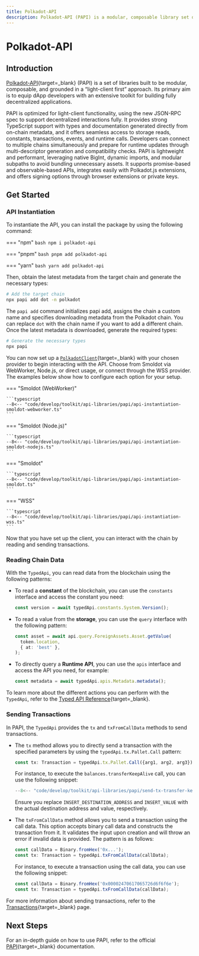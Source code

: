 ```yaml
---
title: Polkadot-API
description: Polkadot-API (PAPI) is a modular, composable library set designed for efficient interaction with Polkadot chains, prioritizing a "light-client first" approach.
---
```


# Polkadot-API

## Introduction

[Polkadot-API](https://github.com/polkadot-api/polkadot-api){target=\_blank} (PAPI) is a set of libraries built to be modular, composable, and grounded in a “light-client first” approach. Its primary aim is to equip dApp developers with an extensive toolkit for building fully decentralized applications.

PAPI is optimized for light-client functionality, using the new JSON-RPC spec to support decentralized interactions fully. It provides strong TypeScript support with types and documentation generated directly from on-chain metadata, and it offers seamless access to storage reads, constants, transactions, events, and runtime calls. Developers can connect to multiple chains simultaneously and prepare for runtime updates through multi-descriptor generation and compatibility checks. PAPI is lightweight and performant, leveraging native BigInt, dynamic imports, and modular subpaths to avoid bundling unnecessary assets. It supports promise-based and observable-based APIs, integrates easily with Polkadot.js extensions, and offers signing options through browser extensions or private keys.

## Get Started

### API Instantiation

To instantiate the API, you can install the package by using the following command:

=== "npm"
    ```bash
    npm i polkadot-api
    ```

=== "pnpm"
    ```bash
    pnpm add polkadot-api
    ```

=== "yarn"
    ```bash
    yarn add polkadot-api
    ```

Then, obtain the latest metadata from the target chain and generate the necessary types:

```bash
# Add the target chain
npx papi add dot -n polkadot
```

The `papi add` command initializes papi add, assigns the chain a custom name and specifies downloading metadata from the Polkadot chain. You can replace `dot` with the chain name if you want to add a different chain. Once the latest metadata is downloaded, generate the required types:

```bash
# Generate the necessary types
npx papi
```

You can now set up a [`PolkadotClient`](https://github.com/polkadot-api/polkadot-api/blob/main/packages/client/src/types.ts#L153){target=\_blank} with your chosen provider to begin interacting with the API. Choose from Smoldot via WebWorker, Node.js, or direct usage, or connect through the WSS provider. The examples below show how to configure each option for your setup.

=== "Smoldot (WebWorker)"

    ```typescript
    --8<-- "code/develop/toolkit/api-libraries/papi/api-instantiation-smoldot-webworker.ts"
    ```

=== "Smoldot (Node.js)"

    ```typescript
    --8<-- "code/develop/toolkit/api-libraries/papi/api-instantiation-smoldot-nodejs.ts"
    ```

=== "Smoldot"

    ```typescript
    --8<-- "code/develop/toolkit/api-libraries/papi/api-instantiation-smoldot.ts"
    ```

=== "WSS"

    ```typescript
    --8<-- "code/develop/toolkit/api-libraries/papi/api-instantiation-wss.ts"
    ```

Now that you have set up the client, you can interact with the chain by reading and sending transactions.

### Reading Chain Data

With the `TypedApi`, you can read data from the blockchain using the following patterns:

- To read a **constant** of the blockchain, you can use the `constants` interface and access the constant you need:

    ```typescript
    const version = await typedApi.constants.System.Version();
    ```

- To read a value from the **storage**, you can use the `query` interface with the following pattern:

    ```typescript
    const asset = await api.query.ForeignAssets.Asset.getValue(
      token.location,
      { at: 'best' },
    );
    ```

- To directly query a **Runtime API**, you can use the `apis` interface and access the API you need, for example:

    ```typescript
    const metadata = await typedApi.apis.Metadata.metadata();
    ```

To learn more about the different actions you can perform with the `TypedApi`, refer to the [Typed API Reference](https://papi.how/typed){target=\_blank}.

### Sending Transactions

In PAPI, the `TypedApi` provides the `tx` and `txFromCallData` methods to send transactions. 

- The `tx` method allows you to directly send a transaction with the specified parameters by using the `typedApi.tx.Pallet.Call` pattern:

    ```typescript
    const tx: Transaction = typedApi.tx.Pallet.Call({arg1, arg2, arg3});
    ``` 

    For instance, to execute the `balances.transferKeepAlive` call, you can use the following snippet:

    ```typescript
    --8<-- "code/develop/toolkit/api-libraries/papi/send-tx-transfer-keep-alive.ts"
    ```

    Ensure you replace `INSERT_DESTINATION_ADDRESS` and `INSERT_VALUE` with the actual destination address and value, respectively.

- The `txFromCallData` method allows you to send a transaction using the call data. This option accepts binary call data and constructs the transaction from it. It validates the input upon creation and will throw an error if invalid data is provided. The pattern is as follows:

    ```typescript
    const callData = Binary.fromHex('0x...');
    const tx: Transaction = typedApi.txFromCallData(callData);
    ``` 

    For instance, to execute a transaction using the call data, you can use the following snippet:

    ```typescript
    const callData = Binary.fromHex('0x00002470617065726d6f6f6e');
    const tx: Transaction = typedApi.txFromCallData(callData);
    ```

For more information about sending transactions, refer to the [Transactions](https://papi.how/typed/tx#transactions){target=\_blank} page.

## Next Steps

For an in-depth guide on how to use PAPI, refer to the official [PAPI](https://papi.how/typed){target=\_blank} documentation.
